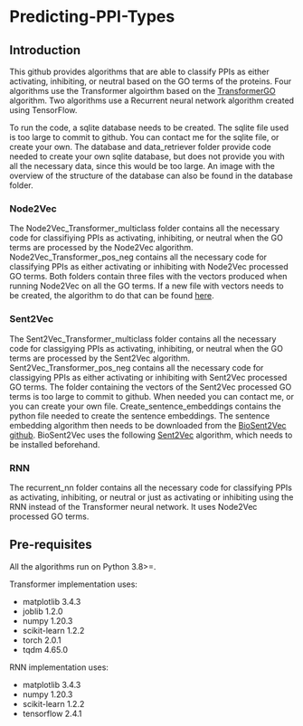 # Predicting-PPI-Types

## Introduction

This github provides algorithms that are able to classify PPIs as either activating, inhibiting, or neutral based on the GO terms of the proteins. Four algorithms use the Transformer algoirthm based on the [TransformerGO](https://github.com/Ieremie/TransformerGO) algorithm. Two algorithms use a Recurrent neural network algorithm created using TensorFlow.

To run the code, a sqlite database needs to be created. The sqlite file used is too large to commit to github. You can contact me for the sqlite file, or create your own. The database and data_retriever folder provide code needed to create your own sqlite database, but does not provide you with all the necessary data, since this would be too large. An image with the overview of the structure of the database can also be found in the database folder.

### Node2Vec

The Node2Vec_Transformer_multiclass folder contains all the necessary code for classifiying PPIs as activating, inhibiting, or neutral when the GO terms are processed by the Node2Vec algorithm. Node2Vec_Transformer_pos_neg contains all the necessary code for classifying PPIs as either activating or inhibiting with Node2Vec processed GO terms. Both folders contain three files with the vectors produced when running Node2Vec on all the GO terms. If a new file with vectors needs to be created, the algorithm to do that can be found [here](https://github.com/Ieremie/TransformerGO).

### Sent2Vec

The Sent2Vec_Transformer_multiclass folder contains all the necessary code for classigying PPIs as activating, inhibiting, or neutral when the GO terms are processed by the Sent2Vec algorithm. Sent2Vec_Transformer_pos_neg contains all the necessary code for classigying PPIs as either activating or inhibiting with Sent2Vec processed GO terms. The folder containing the vectors of the Sent2Vec processed GO terms is too large to commit to github. When needed you can contact me, or you can create your own file. Create_sentence_embeddings contains the python file needed to create the sentence embeddings. The sentence embedding algorithm then needs to be downloaded from the [BioSent2Vec github](https://github.com/ncbi-nlp/BioSentVec). BioSent2Vec uses the following [Sent2Vec](https://github.com/epfml/sent2vec) algorithm, which needs to be installed beforehand. 

### RNN

The recurrent_nn folder contains all the necessary code for classifying PPIs as activating, inhibiting, or neutral or just as activating or inhibiting using the RNN instead of the Transformer neural network. It uses Node2Vec processed GO terms. 

## Pre-requisites

All the algorithms run on Python 3.8>=.

Transformer implementation uses:

- matplotlib 3.4.3
- joblib 1.2.0
- numpy 1.20.3
- scikit-learn 1.2.2
- torch 2.0.1
- tqdm 4.65.0

RNN implementation uses:

- matplotlib 3.4.3
- numpy 1.20.3
- scikit-learn 1.2.2
- tensorflow 2.4.1



